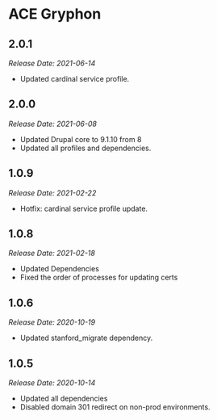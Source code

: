 # ACE Gryphon

2.0.1
--------------------------------------------------------------------------------
_Release Date: 2021-06-14_

- Updated cardinal service profile.

2.0.0
--------------------------------------------------------------------------------
_Release Date: 2021-06-08_

- Updated Drupal core to 9.1.10 from 8
- Updated all profiles and dependencies.

1.0.9
--------------------------------------------------------------------------------
_Release Date: 2021-02-22_

- Hotfix: cardinal service profile update.


1.0.8
--------------------------------------------------------------------------------
_Release Date: 2021-02-18_

- Updated Dependencies
- Fixed the order of processes for updating certs

1.0.6
--------------------------------------------------------------------------------
_Release Date: 2020-10-19_

- Updated stanford_migrate dependency.

1.0.5
--------------------------------------------------------------------------------
_Release Date: 2020-10-14_

- Updated all dependencies
- Disabled domain 301 redirect on non-prod environments.
